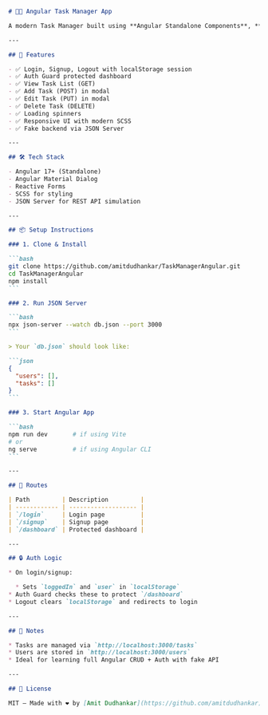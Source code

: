 


````markdown
# 🧑‍💻 Angular Task Manager App

A modern Task Manager built using **Angular Standalone Components**, **SCSS**, and **JSON Server** as a mock backend.

---

## 🚀 Features

- ✅ Login, Signup, Logout with localStorage session
- ✅ Auth Guard protected dashboard
- ✅ View Task List (GET)
- ✅ Add Task (POST) in modal
- ✅ Edit Task (PUT) in modal
- ✅ Delete Task (DELETE)
- ✅ Loading spinners
- ✅ Responsive UI with modern SCSS
- ✅ Fake backend via JSON Server

---

## 🛠️ Tech Stack

- Angular 17+ (Standalone)
- Angular Material Dialog
- Reactive Forms
- SCSS for styling
- JSON Server for REST API simulation

---

## 📦 Setup Instructions

### 1. Clone & Install

```bash
git clone https://github.com/amitdudhankar/TaskManagerAngular.git
cd TaskManagerAngular
npm install
```

### 2. Run JSON Server

```bash
npx json-server --watch db.json --port 3000
```

> Your `db.json` should look like:

```json
{
  "users": [],
  "tasks": []
}
```

### 3. Start Angular App

```bash
npm run dev       # if using Vite
# or
ng serve          # if using Angular CLI
```

---

## 🔐 Routes

| Path         | Description         |
| ------------ | ------------------- |
| `/login`     | Login page          |
| `/signup`    | Signup page         |
| `/dashboard` | Protected dashboard |

---

## 🔒 Auth Logic

* On login/signup:

  * Sets `loggedIn` and `user` in `localStorage`
* Auth Guard checks these to protect `/dashboard`
* Logout clears `localStorage` and redirects to login

---

## 📝 Notes

* Tasks are managed via `http://localhost:3000/tasks`
* Users are stored in `http://localhost:3000/users`
* Ideal for learning full Angular CRUD + Auth with fake API

---

## 📄 License

MIT — Made with ❤️ by [Amit Dudhankar](https://github.com/amitdudhankar)
